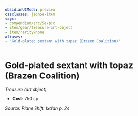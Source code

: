 ```yaml
---
obsidianUIMode: preview
cssclasses: json5e-item
tags:
- compendium/src/5e/psx
- item/gear/treasure-art-object
- item/rarity/none
aliases: 
- "Gold-plated sextant with topaz (Brazen Coalition)"
---
```

# Gold-plated sextant with topaz (Brazen Coalition)
*Treasure (art object)*  

- **Cost**: 750 gp

*Source: Plane Shift: Ixalan p. 24*